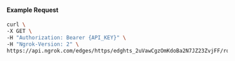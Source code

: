 <!-- Code generated for API Clients. DO NOT EDIT. -->

#### Example Request

```bash
curl \
-X GET \
-H "Authorization: Bearer {API_KEY}" \
-H "Ngrok-Version: 2" \
https://api.ngrok.com/edges/https/edghts_2uVawCgzOmKdoBa2N7JZ23ZvjFF/routes/edghtsrt_2uVawHrbGnyf37klcGgSErbz5MC/response_headers
```
